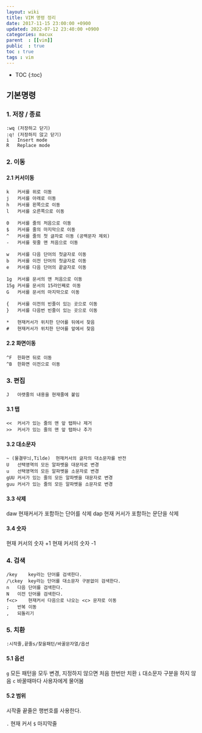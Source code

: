 ```yaml
---
layout: wiki
title: VIM 명령 정리 
date: 2017-11-15 23:00:00 +0900
updated: 2022-07-12 23:40:00 +0900
categories: macux
parent  : [[vim]]
public  : true
toc : true
tags : vim
---
```

* TOC
{:toc}

## 기본명령
### 1. 저장 / 종료
``` 
:wq (저장하고 닫기)
:q! (저장하지 않고 닫기)
i   Insert mode
R   Replace mode
```

### 2. 이동
#### 2.1 커서이동
```
k	커서를 위로 이동
j	커서를 아래로 이동
h	커서를 왼쪽으로 이동
l	커서를 오른쪽으로 이동

0	커서를 줄의 처음으로 이동
$	커서를 줄의 마지막으로 이동
^	커서를 줄의 첫 글자로 이동 (공백문자 제외)
-	커서를 윗줄 맨 처음으로 이동

w	커서를 다음 단어의 첫글자로 이동
b	커서를 이전 단어의 첫글자로 이동
e	커서를 다음 단어의 끝글자로 이동

1g	커서를 문서의 맨 처음으로 이동
15g	커서를 문서의 15라인째로 이동
G	커서를 문서의 마지막으로 이동

{	커서를 이전의 빈줄이 있는 곳으로 이동
}	커서를 다음번 빈줄이 있는 곳으로 이동

*	현재커서가 위치한 단어를 뒤에서 찾음
#	현재커서가 위치한 단어를 앞에서 찾음
```

#### 2.2 화면이동
```
^F	한화면 뒤로 이동
^B	한화면 이전으로 이동
```

### 3. 편집
``` 
J	아랫줄의 내용을 현재줄에 붙임
```
#### 3.1 탭
```
<<	커서가 있는 줄의 맨 앞 탭하나 제거
>>	커서가 있는 줄의 맨 앞 탭하나 추가
```

#### 3.2 대소문자

```
~ (물결무늬,Tilde)	현재커서의 글자의 대소문자를 반전
U	선택영역의 모든 알파벳을 대문자로 변경
u	선택영역의 모든 알파벳을 소문자로 변경
gUU	커서가 있는 줄의 모든 알파벳을 대문자로 변경
guu	커서가 있는 줄의 모든 알파벳을 소문자로 변경
```
#### 3.3 삭제
daw 현재커서가 포함하는 단어를 삭제
dap 현재 커서가 포함하는 문단을 삭제

#### 3.4 숫자
<C-a> 현재 커서의 숫자 +1
<C-x> 현재 커서의 숫자 -1

### 4. 검색
```
/key	key라는 단어를 검색한다.
/\ckey	key라는 단어를 대소문자 구분없이 검색한다.
n	다음 단어를 검색한다.
N	이전 단어를 검색한다.
f<c>	현재커서 다음으로 나오는 <c> 문자로 이동
; 	반복 이동
,	되돌리기
```

### 5. 치환
```
:시작줄,끝줄s/찾을패턴/바꿀문자열/옵션
```
#### 5.1 옵션
`g` 모든 패턴을 모두 변경, 지정하지 않으면 처음 한번만 치환
`i` 대소문자 구분을 하지 않음
`c` 바꿀때마다 사용자에게 물어봄



#### 5.2 범위
시작줄 끝줄은 행번호를 사용한다.

`.` 현재 커서
`$` 마지막줄

